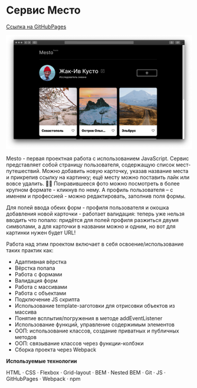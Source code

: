 # Сервис Место

[Ссылка на GitHubPages](https://lenapronina.github.io/mesto/dist/index.html)

![Project preview](./images/readme-image.png)

Mesto - первая проектная работа с использованием JavaScript. Сервис представляет собой страницу пользователя, содержащую список мест-путешествий. Можно добавить новую карточку, указав название места и прикрепив ссылку на картинку; ещё месту можно поставить лайк или вовсе удалить. 🤷‍♀️
Понравившееся фото можно посмотреть в более крупном формате - кликнув по нему.
А профиль пользователя – с именем и профессией - можно редактировать, заполнив поля формы.

Для полей ввода обеих форм - профиля пользователя и окошка добавления новой карточки - работает валидация: теперь уже нельзя вводить что попало: придётся для полей профиля разжиться двумя символами, а для карточки в названии можно и одним, но вот для картинки нужен будет URL!

Работа над этим проектом включает в себя освоение/использование таких практик как:
* Адаптивная вёрстка
* Вёрстка попапа
* Работа с формами
* Валидация форм
* Работа с массивами
* Работа с объектами
* Подключение JS скрипта
* Использование template-заготовки для отрисовки объектов из массива
* Понятие всплытия/погружения в методе addEventListener
* Использование функций, управление содержимым элементов
* ООП: использование классов, создание приватных и публичных методов
* ООП: связывание классов через функции-колбэки
* Сборка проекта через Webpack


**Используемые технологии**

HTML · CSS · Flexbox · Grid-layout · BEM · Nested BEM · Git · JS · GitHubPages · Webpack · npm

